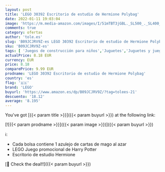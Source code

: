 ```yaml
---
layout: post
title: 'LEGO 30392 Escritorio de estudio de Hermione Polybag'
date: 2022-01-11 19:03:04
image: 'https://m.media-amazon.com/images/I/51mTBT3jGBL._SL500_._SL400_.jpg'
comments: true
category: ofertas
author: 'tole.es'
slug: 'B09JCJRV9Z-es LEGO 30392 Escritorio de estudio de Hermione Polybag'
sku: 'B09JCJRV9Z-es'
tags: [ 'Juegos de construcción para niños','Juguetes','Juguetes y juegos','Sets de construcción','lego', ]
actualPrice: 8.18 EUR
currency: EUR
price: 8.18
comparePrice: 9.99 EUR
prodname: 'LEGO 30392 Escritorio de estudio de Hermione Polybag'
country: 'es'
flag: '🇪🇸'
brand: 'LEGO'
buyurl: 'https://www.amazon.es/dp/B09JCJRV9Z/?tag=tolees-21'
descuento: '18.12'
average: '8.195'
---
```


You've got [{{< param title >}}]({{< param buyurl >}}) at the following link:

[![{{< param prodname >}}]({{< param image >}})]({{< param buyurl >}})

ℹ️:

- Cada bolsa contiene 1 azulejo de cartas de mago al azar
- LEGO Juego promocional de Harry Potter
- Escritorio de estudio Hermione

[🛒 Check the deal!!]({{< param buyurl >}})
